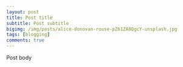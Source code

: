 ```yaml
---
layout: post
title: Post title
subtitle: Post subtitle
bigimg: /img/posts/alice-donovan-rouse-pZ61ZA8QgcY-unsplash.jpg
tags: [blogging]
comments: true
---
```


Post body
